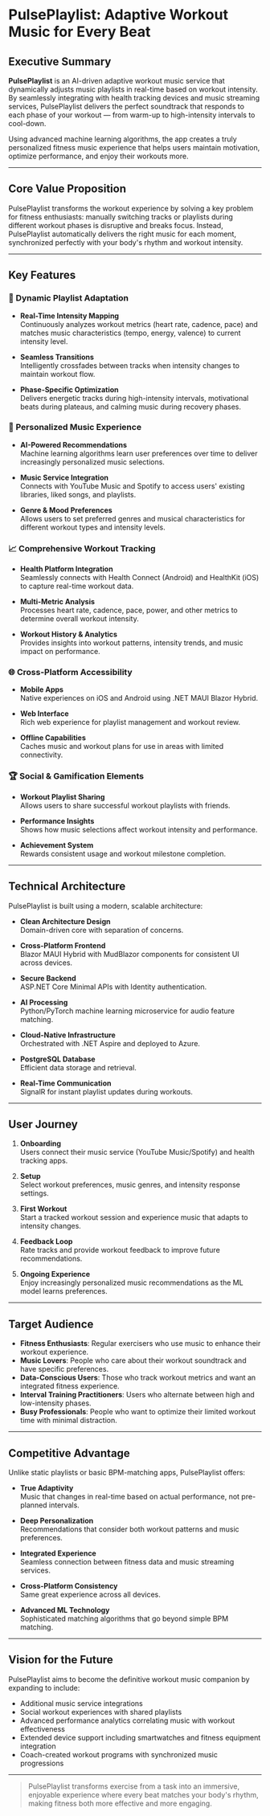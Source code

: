 # PulsePlaylist: Adaptive Workout Music for Every Beat

## Executive Summary

**PulsePlaylist** is an AI-driven adaptive workout music service that dynamically adjusts music playlists in real-time based on workout intensity. By seamlessly integrating with health tracking devices and music streaming services, PulsePlaylist delivers the perfect soundtrack that responds to each phase of your workout — from warm-up to high-intensity intervals to cool-down.

Using advanced machine learning algorithms, the app creates a truly personalized fitness music experience that helps users maintain motivation, optimize performance, and enjoy their workouts more.

---

## Core Value Proposition

PulsePlaylist transforms the workout experience by solving a key problem for fitness enthusiasts: manually switching tracks or playlists during different workout phases is disruptive and breaks focus. Instead, PulsePlaylist automatically delivers the right music for each moment, synchronized perfectly with your body's rhythm and workout intensity.

---

## Key Features

### 🎵 Dynamic Playlist Adaptation

- **Real-Time Intensity Mapping**  
  Continuously analyzes workout metrics (heart rate, cadence, pace) and matches music characteristics (tempo, energy, valence) to current intensity level.

- **Seamless Transitions**  
  Intelligently crossfades between tracks when intensity changes to maintain workout flow.

- **Phase-Specific Optimization**  
  Delivers energetic tracks during high-intensity intervals, motivational beats during plateaus, and calming music during recovery phases.

### 🤖 Personalized Music Experience

- **AI-Powered Recommendations**  
  Machine learning algorithms learn user preferences over time to deliver increasingly personalized music selections.

- **Music Service Integration**  
  Connects with YouTube Music and Spotify to access users' existing libraries, liked songs, and playlists.

- **Genre & Mood Preferences**  
  Allows users to set preferred genres and musical characteristics for different workout types and intensity levels.

### 📈 Comprehensive Workout Tracking

- **Health Platform Integration**  
  Seamlessly connects with Health Connect (Android) and HealthKit (iOS) to capture real-time workout data.

- **Multi-Metric Analysis**  
  Processes heart rate, cadence, pace, power, and other metrics to determine overall workout intensity.

- **Workout History & Analytics**  
  Provides insights into workout patterns, intensity trends, and music impact on performance.

### 🌐 Cross-Platform Accessibility

- **Mobile Apps**  
  Native experiences on iOS and Android using .NET MAUI Blazor Hybrid.

- **Web Interface**  
  Rich web experience for playlist management and workout review.

- **Offline Capabilities**  
  Caches music and workout plans for use in areas with limited connectivity.

### 🏆 Social & Gamification Elements

- **Workout Playlist Sharing**  
  Allows users to share successful workout playlists with friends.

- **Performance Insights**  
  Shows how music selections affect workout intensity and performance.

- **Achievement System**  
  Rewards consistent usage and workout milestone completion.

---

## Technical Architecture

PulsePlaylist is built using a modern, scalable architecture:

- **Clean Architecture Design**  
  Domain-driven core with separation of concerns.

- **Cross-Platform Frontend**  
  Blazor MAUI Hybrid with MudBlazor components for consistent UI across devices.

- **Secure Backend**  
  ASP.NET Core Minimal APIs with Identity authentication.

- **AI Processing**  
  Python/PyTorch machine learning microservice for audio feature matching.

- **Cloud-Native Infrastructure**  
  Orchestrated with .NET Aspire and deployed to Azure.

- **PostgreSQL Database**  
  Efficient data storage and retrieval.

- **Real-Time Communication**  
  SignalR for instant playlist updates during workouts.

---

## User Journey

1. **Onboarding**  
   Users connect their music service (YouTube Music/Spotify) and health tracking apps.

2. **Setup**  
   Select workout preferences, music genres, and intensity response settings.

3. **First Workout**  
   Start a tracked workout session and experience music that adapts to intensity changes.

4. **Feedback Loop**  
   Rate tracks and provide workout feedback to improve future recommendations.

5. **Ongoing Experience**  
   Enjoy increasingly personalized music recommendations as the ML model learns preferences.

---

## Target Audience

- **Fitness Enthusiasts**: Regular exercisers who use music to enhance their workout experience.
- **Music Lovers**: People who care about their workout soundtrack and have specific preferences.
- **Data-Conscious Users**: Those who track workout metrics and want an integrated fitness experience.
- **Interval Training Practitioners**: Users who alternate between high and low-intensity phases.
- **Busy Professionals**: People who want to optimize their limited workout time with minimal distraction.

---

## Competitive Advantage

Unlike static playlists or basic BPM-matching apps, PulsePlaylist offers:

- **True Adaptivity**  
  Music that changes in real-time based on actual performance, not pre-planned intervals.

- **Deep Personalization**  
  Recommendations that consider both workout patterns and music preferences.

- **Integrated Experience**  
  Seamless connection between fitness data and music streaming services.

- **Cross-Platform Consistency**  
  Same great experience across all devices.

- **Advanced ML Technology**  
  Sophisticated matching algorithms that go beyond simple BPM matching.

---

## Vision for the Future

PulsePlaylist aims to become the definitive workout music companion by expanding to include:

- Additional music service integrations  
- Social workout experiences with shared playlists  
- Advanced performance analytics correlating music with workout effectiveness  
- Extended device support including smartwatches and fitness equipment integration  
- Coach-created workout programs with synchronized music progressions  

---

> PulsePlaylist transforms exercise from a task into an immersive, enjoyable experience where every beat matches your body's rhythm, making fitness both more effective and more engaging.
